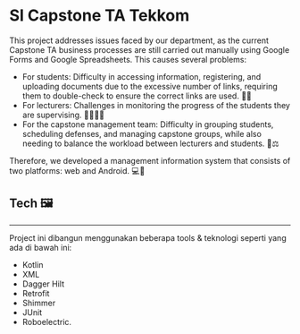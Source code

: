 # SI Capstone TA Tekkom

This project addresses issues faced by our department, as the current Capstone TA business processes are still carried out manually using Google Forms and Google Spreadsheets. This causes several problems:
- For students: Difficulty in accessing information, registering, and uploading documents due to the excessive number of links, requiring them to double-check to ensure the correct links are used. 🔗🔄
- For lecturers: Challenges in monitoring the progress of the students they are supervising. 👩‍🏫👨‍🏫
- For the capstone management team: Difficulty in grouping students, scheduling defenses, and managing capstone groups, while also needing to balance the workload between lecturers and students. 📅⚖️

Therefore, we developed a management information system that consists of two platforms: web and Android. 💻📱

## Tech 🖼
-----
Project ini dibangun menggunakan beberapa tools & teknologi seperti yang ada di bawah ini:
- Kotlin
- XML
- Dagger Hilt
- Retrofit
- Shimmer
- JUnit
- Roboelectric.


